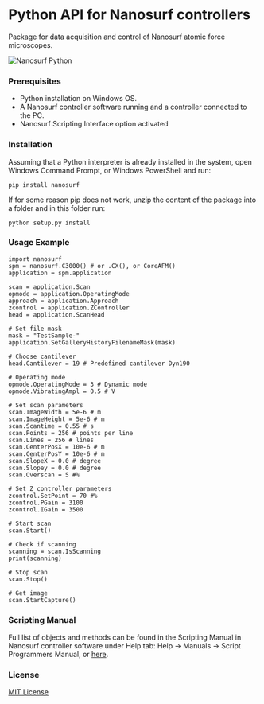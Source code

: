 # Python API for Nanosurf controllers

Package for data acquisition and control of Nanosurf atomic force microscopes.

![Nanosurf Python](https://www.nanosurf.com/images/logos/nsf_python.png)

### Prerequisites

* Python installation on Windows OS.
* A Nanosurf controller software running and a controller connected to the PC.
* Nanosurf Scripting Interface option activated

### Installation

Assuming that a Python interpreter is already installed in the system,
open Windows Command Prompt, or Windows PowerShell and run:
```
pip install nanosurf
```

If for some reason pip does not work, unzip the content of the package
into a folder and in this folder run:
```
python setup.py install
```

### Usage Example
```
import nanosurf
spm = nanosurf.C3000() # or .CX(), or CoreAFM()
application = spm.application

scan = application.Scan
opmode = application.OperatingMode
approach = application.Approach
zcontrol = application.ZController
head = application.ScanHead

# Set file mask
mask = "TestSample-"
application.SetGalleryHistoryFilenameMask(mask)

# Choose cantilever
head.Cantilever = 19 # Predefined cantilever Dyn190

# Operating mode
opmode.OperatingMode = 3 # Dynamic mode
opmode.VibratingAmpl = 0.5 # V 

# Set scan parameters
scan.ImageWidth = 5e-6 # m
scan.ImageHeight = 5e-6 # m
scan.Scantime = 0.55 # s
scan.Points = 256 # points per line
scan.Lines = 256 # lines
scan.CenterPosX = 10e-6 # m
scan.CenterPosY = 10e-6 # m
scan.SlopeX = 0.0 # degree
scan.Slopey = 0.0 # degree
scan.Overscan = 5 #%

# Set Z controller parameters
zcontrol.SetPoint = 70 #%
zcontrol.PGain = 3100
zcontrol.IGain = 3500

# Start scan
scan.Start()

# Check if scanning
scanning = scan.IsScanning
print(scanning)

# Stop scan
scan.Stop()

# Get image
scan.StartCapture()

```

### Scripting Manual

Full list of objects and methods can be found in the Scripting Manual
in Nanosurf controller software under Help tab:
Help -> Manuals -> Script Programmers Manual, or [here](https://www.nanosurf.com/downloads/programmers-manual.pdf).


### License
[MIT License](https://en.wikipedia.org/wiki/MIT_License)

